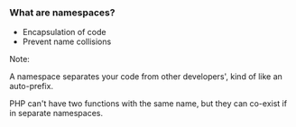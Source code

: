 ### What are namespaces?

* <!-- .element: class="fragment" --> Encapsulation of code
* <!-- .element: class="fragment" --> Prevent name collisions

Note:

A namespace separates your code from other developers', kind of like an auto-prefix.

PHP can't have two functions with the same name, but they can co-exist if in separate namespaces.
